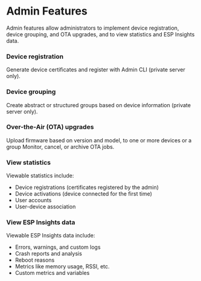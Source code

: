 # Admin Features

Admin features allow administrators to implement device registration, device grouping, and OTA upgrades, and to view statistics and ESP Insights data.

### Device registration

Generate device certificates and register with Admin CLI (private server only).

### Device grouping

Create abstract or structured groups based on device information (private server only).

### Over-the-Air (OTA) upgrades

Upload firmware based on version and model, to one or more devices or a group Monitor, cancel, or archive OTA jobs.

### View statistics

Viewable statistics include:

- Device registrations (certificates registered by the admin)
- Device activations (device connected for the first time)
- User accounts
- User-device association

### View ESP Insights data

Viewable ESP Insights data include:

- Errors, warnings, and custom logs
- Crash reports and analysis
- Reboot reasons
- Metrics like memory usage, RSSI, etc.
- Custom metrics and variables
